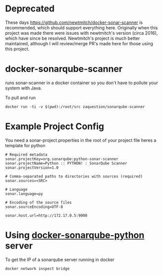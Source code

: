 # Deprecated

These days https://github.com/newtmitch/docker-sonar-scanner is recommended, which should support everything here. Originally when this project was made there were issues with newtmitch's version (circa 2016), which have since be resolved. Newtmitch's project is much better maintained, although I will review/merge PR's made here for those using this project.

# docker-sonarqube-scanner

runs sonar-scanner in a docker container so you don't have to pollute your system with Java.

To pull and run
```
docker run -ti -v $(pwd):/root/src zaquestion/sonarqube-scanner
```

# Example Project Config
You need a sonar-project.properties in the root of your project file heres
a template for python
```
# Required metadata
sonar.projectKey=org.sonarqube:python-sonar-scanner
sonar.projectName=Python :: PYTHON! : SonarQube Scanner
sonar.projectVersion=1.0

# Comma-separated paths to directories with sources (required)
sonar.sources=<SRC>

# Language
sonar.language=py

# Encoding of the source files
sonar.sourceEncoding=UTF-8

sonar.host.url=http://172.17.0.5:9000
```

# Using [docker-sonarqube-python](https://github.com/zaquestion/docker-sonarqube-python) server
To get the IP of a sonarqube server running in docker
```
docker network inspect bridge
```
